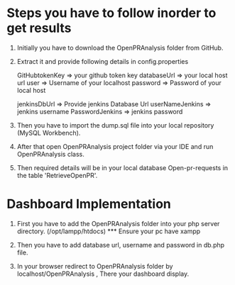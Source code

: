 # Steps you have to follow inorder to get results

1.  Initially you have to download the OpenPRAnalysis folder from GitHub.

2.  Extract it and provide following details in config.properties

	GitHubtokenKey  =>  your github token key
	databaseUrl     =>  your local host url
	user            =>  Username of your localhost
	password        =>  Password of your local host


	jenkinsDbUrl    =>  Provide jenkins Database Url
	userNameJenkins =>  jenkins username
	PasswordJenkins =>  jenkins password




3.  Then you have to import the dump.sql file into your local repository (MySQL Workbench).

4.  After that open OpenPRAnalysis project folder via your IDE and run OpenPRAnalysis class. 
  
5.  Then required details will be in your local database Open-pr-requests in the table 'RetrieveOpenPR'.


# Dashboard Implementation

1.  First you have to add the OpenPRAnalysis folder into your php server directory. (/opt/lampp/htdocs)
	*** Ensure your pc have xampp
	

2.  Then you have to add database url, username and password in db.php file.

3.  In your browser redirect to OpenPRAnalysis folder by localhost/OpenPRAnalysis , There your dashboard display.
